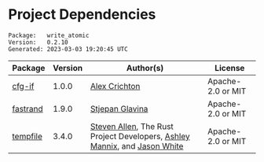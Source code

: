 # Project Dependencies
    Package:   write_atomic
    Version:   0.2.10
    Generated: 2023-03-03 19:20:45 UTC

| Package | Version | Author(s) | License |
| ---- | ---- | ---- | ---- |
| [cfg-if](https://github.com/alexcrichton/cfg-if) | 1.0.0 | [Alex Crichton](mailto:alex@alexcrichton.com) | Apache-2.0 or MIT |
| [fastrand](https://github.com/smol-rs/fastrand) | 1.9.0 | [Stjepan Glavina](mailto:stjepang@gmail.com) | Apache-2.0 or MIT |
| [tempfile](https://github.com/Stebalien/tempfile) | 3.4.0 | [Steven Allen](mailto:steven@stebalien.com), The Rust Project Developers, [Ashley Mannix](mailto:ashleymannix@live.com.au), and [Jason White](mailto:me@jasonwhite.io) | Apache-2.0 or MIT |

